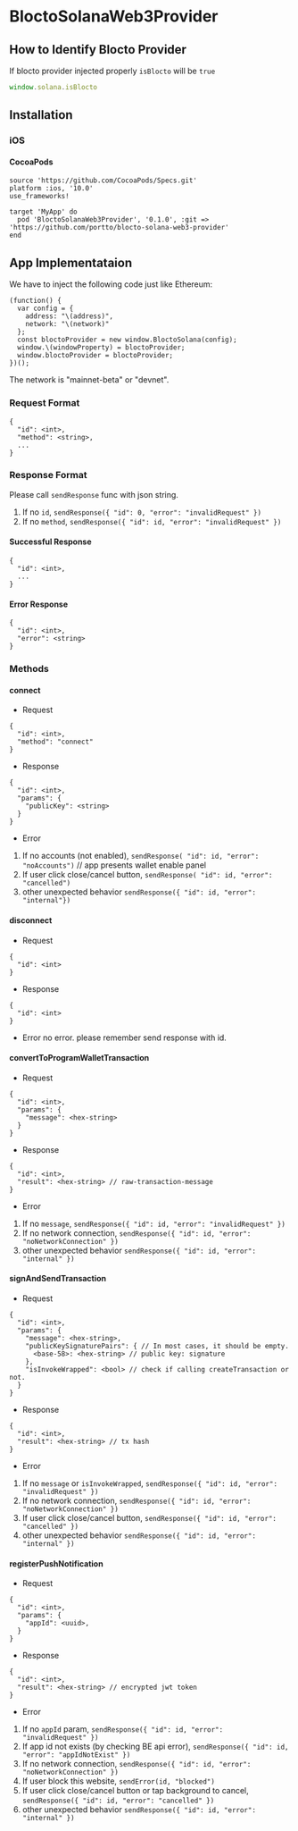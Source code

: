 # BloctoSolanaWeb3Provider

## How to Identify Blocto Provider

If blocto provider injected properly `isBlocto` will be `true`

```javascript
window.solana.isBlocto
```

## Installation

### iOS

#### CocoaPods
```
source 'https://github.com/CocoaPods/Specs.git'
platform :ios, '10.0'
use_frameworks!

target 'MyApp' do
  pod 'BloctoSolanaWeb3Provider', '0.1.0', :git => 'https://github.com/portto/blocto-solana-web3-provider'
end
```

## App Implementataion

We have to inject the following code just like Ethereum:
```
(function() {
  var config = {
    address: "\(address)",
    network: "\(network)"
  };
  const bloctoProvider = new window.BloctoSolana(config);
  window.\(windowProperty) = bloctoProvider;
  window.bloctoProvider = bloctoProvider;
})();
```

The network is "mainnet-beta" or "devnet".

### Request Format
```
{
  "id": <int>,
  "method": <string>,
  ...
}
```

### Response Format

Please call `sendResponse` func with json string.

1. If no `id`, `sendResponse({ "id": 0, "error": "invalidRequest" })`
2. If no `method`, `sendResponse({ "id": id, "error": "invalidRequest" })`

#### Successful Response
```
{
  "id": <int>,
  ...
}
```

#### Error Response
```
{
  "id": <int>,
  "error": <string>
}
```

### Methods

#### connect 
- Request
```
{
  "id": <int>,
  "method": "connect"
}
```
- Response
```
{
  "id": <int>,
  "params": {
    "publicKey": <string>
  }
}
```
- Error
1. If no accounts (not enabled), `sendResponse( "id": id, "error": "noAccounts")` // app presents wallet enable panel
2. If user click close/cancel button, `sendResponse( "id": id, "error": "cancelled")`
3. other unexpected behavior `sendResponse({ "id": id, "error": "internal"})`

#### disconnect
- Request
```
{
  "id": <int>
}
```
- Response
```
{
  "id": <int>
}
```
- Error
no error. please remember send response with id.

#### convertToProgramWalletTransaction
- Request
```
{
  "id": <int>,
  "params": {
    "message": <hex-string>
  }
}
```
- Response
```
{
  "id": <int>,
  "result": <hex-string> // raw-transaction-message
}
```
- Error
1. If no `message`, `sendResponse({ "id": id, "error": "invalidRequest" })`
2. If no network connection, `sendResponse({ "id": id, "error": "noNetworkConnection" })`
3. other unexpected behavior `sendResponse({ "id": id, "error": "internal" })`

#### signAndSendTransaction
- Request
```
{
  "id": <int>,
  "params": {
    "message": <hex-string>,
    "publicKeySignaturePairs": { // In most cases, it should be empty.
      <base-58>: <hex-string> // public key: signature
    },
    "isInvokeWrapped": <bool> // check if calling createTransaction or not.
  }
}
```
- Response
```
{
  "id": <int>,
  "result": <hex-string> // tx hash
}
```
- Error
1. If no `message` or `isInvokeWrapped`, `sendResponse({ "id": id, "error": "invalidRequest" })`
2. If no network connection, `sendResponse({ "id": id, "error": "noNetworkConnection" })`
3. If user click close/cancel button, `sendResponse({ "id": id, "error": "cancelled" })`
4. other unexpected behavior `sendResponse({ "id": id, "error": "internal" })`

#### registerPushNotification
- Request
```
{
  "id": <int>,
  "params": {
    "appId": <uuid>,
  }
}
```
- Response
```
{
  "id": <int>,
  "result": <hex-string> // encrypted jwt token
}
```
- Error
1. If no `appId` param, `sendResponse({ "id": id, "error": "invalidRequest" })`
2. If app id not exists (by checking BE api error), `sendResponse({ "id": id, "error": "appIdNotExist" })`
3. If no network connection, `sendResponse({ "id": id, "error": "noNetworkConnection" })`
4. If user block this website, `sendError(id, "blocked")`
5. If user click close/cancel button or tap background to cancel, `sendResponse({ "id": id, "error": "cancelled" })`
6. other unexpected behavior `sendResponse({ "id": id, "error": "internal" })`